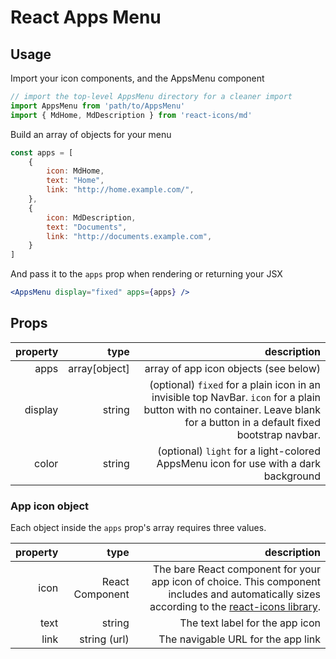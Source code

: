 # React Apps Menu

## Usage

Import your icon components, and the AppsMenu component

```javascript
// import the top-level AppsMenu directory for a cleaner import
import AppsMenu from 'path/to/AppsMenu'
import { MdHome, MdDescription } from 'react-icons/md'
```

Build an array of objects for your menu

```javascript
const apps = [
    {
        icon: MdHome,
        text: "Home",
        link: "http://home.example.com/",
    },
    {
        icon: MdDescription,
        text: "Documents",
        link: "http://documents.example.com",
    }
]
```

And pass it to the ```apps``` prop when rendering or returning your JSX

```jsx
<AppsMenu display="fixed" apps={apps} />
```

## Props

| property   |      type      |  description |
|------------:|-------------:|------:|
| apps | array[object]  | array of app icon objects (see below) |
| display | string  | (optional) ```fixed``` for a plain icon in an invisible top NavBar. ```icon``` for a plain button with no container. Leave blank for a button in a default fixed bootstrap navbar. |
| color | string | (optional) ```light``` for a light-colored AppsMenu icon for use with a dark background |

### App icon object

Each object inside the ```apps``` prop's array requires three values.

| property   |      type      |  description |
|------------:|-------------:|------:|
| icon | React Component | The bare React component for your app icon of choice. This component includes and automatically sizes according to the [react-icons library](https://react-icons.github.io/). |
| text | string | The text label for the app icon |
| link | string (url) | The navigable URL for the app link |
